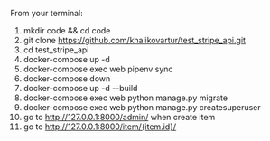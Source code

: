 From your terminal:
1) mkdir code && cd code
2) git clone https://github.com/khalikovartur/test_stripe_api.git
3) cd test_stripe_api
4) docker-compose up -d 
4) docker-compose exec web pipenv sync
5) docker-compose down
6) docker-compose up -d --build
7) docker-compose exec web python manage.py migrate
8)  docker-compose exec web python manage.py createsuperuser
9) go to http://127.0.0.1:8000/admin/   when create item 
10) go to http://127.0.0.1:8000/item/{item.id}/